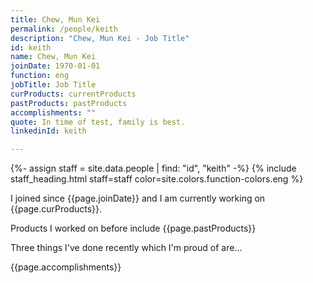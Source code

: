 ```yaml
---
title: Chew, Mun Kei
permalink: /people/keith
description: "Chew, Mun Kei - Job Title"
id: keith
name: Chew, Mun Kei
joinDate: 1970-01-01
function: eng
jobTitle: Job Title
curProducts: currentProducts
pastProducts: pastProducts
accomplishments: ""
quote: In time of test, family is best.
linkedinId: keith

---
```


{%- assign staff = site.data.people | find: "id", "keith" -%}
{% include staff_heading.html staff=staff color=site.colors.function-colors.eng %}

<p>I joined since {{page.joinDate}} and I am currently working on {{page.curProducts}}.</p>

<p>Products I worked on before include {{page.pastProducts}}</p>

<p>Three things I've done recently which I'm proud of are...</p>
{{page.accomplishments}}
